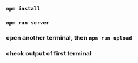 ### `npm install`  

### `npm run server`  

### open another terminal, then `npm run upload`  

### check output of first terminal  